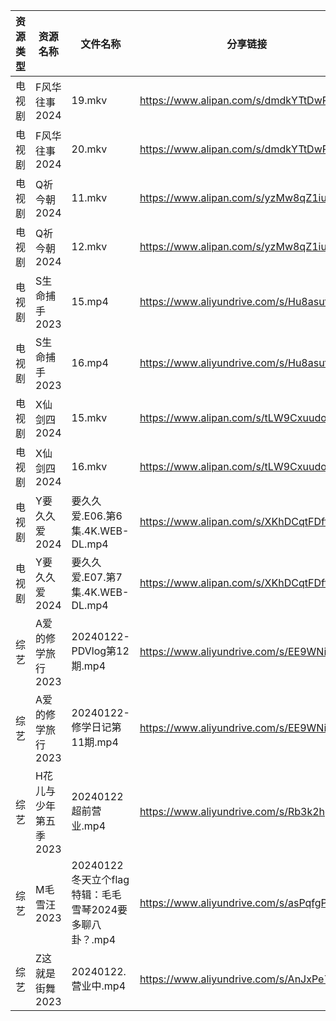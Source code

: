 | 资源类型 | 资源名称          | 文件名称                                  | 分享链接                                      | 更新时间                |
| ---- | ------------- | ------------------------------------- | ----------------------------------------- | ------------------- |
| 电视剧  | F风华往事2024     | 19.mkv                                | https://www.alipan.com/s/dmdkYTtDwPZ      | 2024-01-23 10:08:08 |
| 电视剧  | F风华往事2024     | 20.mkv                                | https://www.alipan.com/s/dmdkYTtDwPZ      | 2024-01-23 10:08:08 |
| 电视剧  | Q祈今朝2024      | 11.mkv                                | https://www.alipan.com/s/yzMw8qZ1iup      | 2024-01-23 10:08:11 |
| 电视剧  | Q祈今朝2024      | 12.mkv                                | https://www.alipan.com/s/yzMw8qZ1iup      | 2024-01-23 10:08:11 |
| 电视剧  | S生命捕手2023     | 15.mp4                                | https://www.aliyundrive.com/s/Hu8asutVp75 | 2024-01-23 10:05:08 |
| 电视剧  | S生命捕手2023     | 16.mp4                                | https://www.aliyundrive.com/s/Hu8asutVp75 | 2024-01-23 10:05:08 |
| 电视剧  | X仙剑四2024      | 15.mkv                                | https://www.alipan.com/s/tLW9CxuudoU      | 2024-01-23 10:08:13 |
| 电视剧  | X仙剑四2024      | 16.mkv                                | https://www.alipan.com/s/tLW9CxuudoU      | 2024-01-23 10:08:13 |
| 电视剧  | Y要久久爱2024     | 要久久爱.E06.第6集.4K.WEB-DL.mp4            | https://www.alipan.com/s/XKhDCqtFDft      | 2024-01-23 10:05:12 |
| 电视剧  | Y要久久爱2024     | 要久久爱.E07.第7集.4K.WEB-DL.mp4            | https://www.alipan.com/s/XKhDCqtFDft      | 2024-01-23 10:05:12 |
| 综艺   | A爱的修学旅行2023   | 20240122-PDVlog第12期.mp4               | https://www.aliyundrive.com/s/EE9WNi94Ftz | 2024-01-23 10:05:19 |
| 综艺   | A爱的修学旅行2023   | 20240122-修学日记第11期.mp4                 | https://www.aliyundrive.com/s/EE9WNi94Ftz | 2024-01-23 10:05:19 |
| 综艺   | H花儿与少年第五季2023 | 20240122超前营业.mp4                      | https://www.aliyundrive.com/s/Rb3k2hgSjHJ | 2024-01-23 10:05:29 |
| 综艺   | M毛雪汪2023      | 20240122冬天立个flag特辑：毛毛雪琴2024要多聊八卦？.mp4 | https://www.aliyundrive.com/s/asPqfgPRqAg | 2024-01-23 10:05:45 |
| 综艺   | Z这就是街舞2023    | 20240122.营业中.mp4                      | https://www.aliyundrive.com/s/AnJxPe7Xdci | 2024-01-23 10:06:24 |
